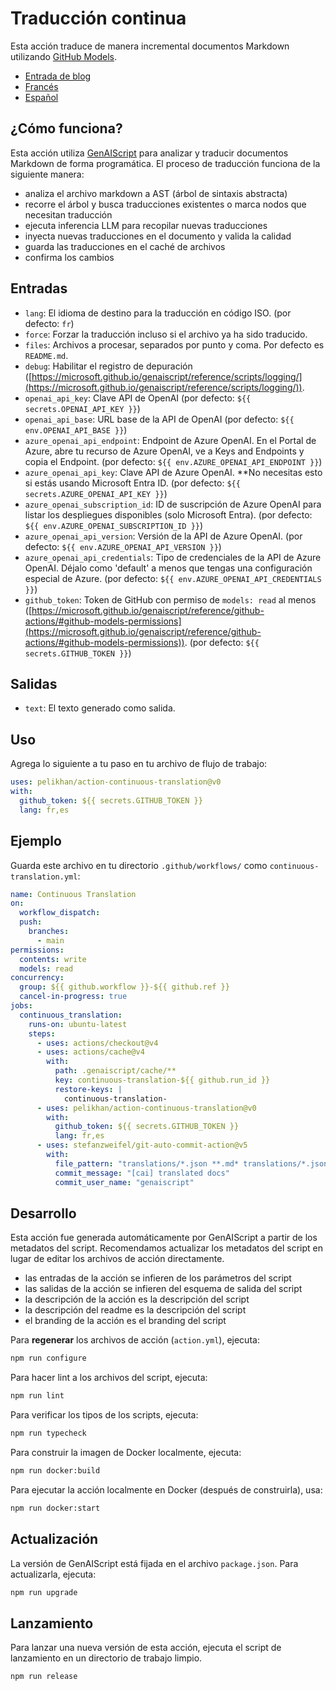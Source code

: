 # Traducción continua

Esta acción traduce de manera incremental documentos Markdown utilizando [GitHub Models](https://github.com/models).

* [Entrada de blog](https://microsoft.github.io/genaiscript/blog/continuous-translations/)
* [Francés](./README.fr.md)
* [Español](./README.es.md)

## ¿Cómo funciona?

Esta acción utiliza [GenAIScript](https://microsoft.github.io/genaiscript/) para analizar y traducir documentos Markdown de forma programática. El proceso de traducción funciona de la siguiente manera:

* analiza el archivo markdown a AST (árbol de sintaxis abstracta)
* recorre el árbol y busca traducciones existentes o marca nodos que necesitan traducción
* ejecuta inferencia LLM para recopilar nuevas traducciones
* inyecta nuevas traducciones en el documento y valida la calidad
* guarda las traducciones en el caché de archivos
* confirma los cambios

## Entradas

* `lang`: El idioma de destino para la traducción en código ISO. (por defecto: `fr`)
* `force`: Forzar la traducción incluso si el archivo ya ha sido traducido.
* `files`: Archivos a procesar, separados por punto y coma. Por defecto es `README.md`.
* `debug`: Habilitar el registro de depuración ([https://microsoft.github.io/genaiscript/reference/scripts/logging/](https://microsoft.github.io/genaiscript/reference/scripts/logging/)).
* `openai_api_key`: Clave API de OpenAI (por defecto: `${{ secrets.OPENAI_API_KEY }}`)
* `openai_api_base`: URL base de la API de OpenAI (por defecto: `${{ env.OPENAI_API_BASE }}`)
* `azure_openai_api_endpoint`: Endpoint de Azure OpenAI. En el Portal de Azure, abre tu recurso de Azure OpenAI, ve a Keys and Endpoints y copia el Endpoint. (por defecto: `${{ env.AZURE_OPENAI_API_ENDPOINT }}`)
* `azure_openai_api_key`: Clave API de Azure OpenAI. \*\*No necesitas esto si estás usando Microsoft Entra ID. (por defecto: `${{ secrets.AZURE_OPENAI_API_KEY }}`)
* `azure_openai_subscription_id`: ID de suscripción de Azure OpenAI para listar los despliegues disponibles (solo Microsoft Entra). (por defecto: `${{ env.AZURE_OPENAI_SUBSCRIPTION_ID }}`)
* `azure_openai_api_version`: Versión de la API de Azure OpenAI. (por defecto: `${{ env.AZURE_OPENAI_API_VERSION }}`)
* `azure_openai_api_credentials`: Tipo de credenciales de la API de Azure OpenAI. Déjalo como 'default' a menos que tengas una configuración especial de Azure. (por defecto: `${{ env.AZURE_OPENAI_API_CREDENTIALS }}`)
* `github_token`: Token de GitHub con permiso de `models: read` al menos ([https://microsoft.github.io/genaiscript/reference/github-actions/#github-models-permissions](https://microsoft.github.io/genaiscript/reference/github-actions/#github-models-permissions)). (por defecto: `${{ secrets.GITHUB_TOKEN }}`)

## Salidas

* `text`: El texto generado como salida.

## Uso

Agrega lo siguiente a tu paso en tu archivo de flujo de trabajo:

```yaml
uses: pelikhan/action-continuous-translation@v0
with:
  github_token: ${{ secrets.GITHUB_TOKEN }}
  lang: fr,es
```

## Ejemplo

Guarda este archivo en tu directorio `.github/workflows/` como `continuous-translation.yml`:

```yaml
name: Continuous Translation
on:
  workflow_dispatch:
  push:
    branches:
      - main
permissions:
  contents: write
  models: read
concurrency:
  group: ${{ github.workflow }}-${{ github.ref }}
  cancel-in-progress: true
jobs:
  continuous_translation:
    runs-on: ubuntu-latest
    steps:
      - uses: actions/checkout@v4
      - uses: actions/cache@v4
        with:
          path: .genaiscript/cache/**
          key: continuous-translation-${{ github.run_id }}
          restore-keys: |
            continuous-translation-
      - uses: pelikhan/action-continuous-translation@v0
        with:
          github_token: ${{ secrets.GITHUB_TOKEN }}
          lang: fr,es
      - uses: stefanzweifel/git-auto-commit-action@v5
        with:
          file_pattern: "translations/*.json **.md* translations/*.json"
          commit_message: "[cai] translated docs"
          commit_user_name: "genaiscript"
```

## Desarrollo

Esta acción fue generada automáticamente por GenAIScript a partir de los metadatos del script.
Recomendamos actualizar los metadatos del script en lugar de editar los archivos de acción directamente.

* las entradas de la acción se infieren de los parámetros del script
* las salidas de la acción se infieren del esquema de salida del script
* la descripción de la acción es la descripción del script
* la descripción del readme es la descripción del script
* el branding de la acción es el branding del script

Para **regenerar** los archivos de acción (`action.yml`), ejecuta:

```bash
npm run configure
```

Para hacer lint a los archivos del script, ejecuta:

```bash
npm run lint
```

Para verificar los tipos de los scripts, ejecuta:

```bash
npm run typecheck
```

Para construir la imagen de Docker localmente, ejecuta:

```bash
npm run docker:build
```

Para ejecutar la acción localmente en Docker (después de construirla), usa:

```bash
npm run docker:start
```

## Actualización

La versión de GenAIScript está fijada en el archivo `package.json`. Para actualizarla, ejecuta:

```bash
npm run upgrade
```

## Lanzamiento

Para lanzar una nueva versión de esta acción, ejecuta el script de lanzamiento en un directorio de trabajo limpio.

```bash
npm run release
```

